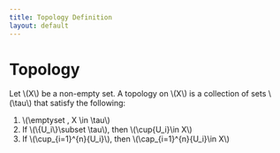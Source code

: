 ```yaml
---
title: Topology Definition
layout: default
---
```


# Topology

Let \\(X\\) be a non-empty set. A topology on \\(X\\) is a collection of sets \\(\tau\\) that satisfy the following:

1. \\(\emptyset , X \in \tau\\)
2. If \\(\\{U_i\\}\subset \tau\\), then \\(\cup{U_i}\in X\\)
3. If \\(\cup_{i=1}^{n}{U_i}\\), then \\(\cap_{i=1}^{n}{U_i}\in X\\)


